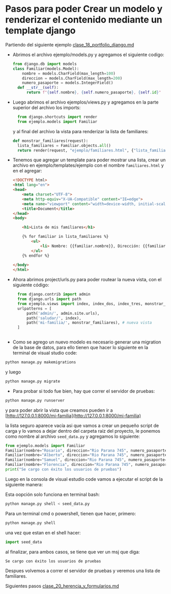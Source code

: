 # Pasos para poder Crear un modelo y renderizar el contenido mediante un template django 

Partiendo del siguiente ejemplo [clase_18_portfolio_django.md](clase_18_portfolio_django.md)

- Abrimos el archivo ejemplo/models.py y agregamos el siguiente codigo:
  
  ```python
  from django.db import models
  class Familiar(models.Model):
      nombre = models.CharField(max_length=100)
      direccion = models.CharField(max_length=200)
      numero_pasaporte = models.IntegerField()
    def __str__(self):
        return f"{self.nombre}, {self.numero_pasaporte}, {self.id}"
  ```

- Luego abrimos el archivo ejemplos/views.py y agregamos en la parte superior del archivo los imports:
  ```python
    from django.shortcuts import render
    from ejemplo.models import Familiar
  ```
  
  y al final del archivo la vista para renderizar la lista de familiares: 
  
  ```python
  def monstrar_familiares(request):
    lista_familiares = Familiar.objects.all()
    return render(request, "ejemplo/familiares.html", {"lista_familiares": lista_familiares})
  ```
- Tenemos que agregar un template para poder mostrar una lista, crear un archivo en ejemplo/templates/ejemplo con 
  el nombre `familiares.html` y en el agregar:
  ```html
  <!DOCTYPE html>
  <html lang="en">
  <head>
      <meta charset="UTF-8">
      <meta http-equiv="X-UA-Compatible" content="IE=edge">
      <meta name="viewport" content="width=device-width, initial-scale=1.0">
      <title>Document</title>
  </head>
  <body>

      <h1>Lista de mis familiares</h1>

      {% for familiar in lista_familiares %}
          <ul>
              <li> Nombre: {{familiar.nombre}}, Dirección: {{familiar.direccion}}, Pasaporte: {{familiar.numero_pasaporte}} </li>
          </ul>
      {% endfor %}
      
  </body>
  </html>
  ```

- Ahora abrimos project/urls.py para poder routear la nueva vista, con el siguiente código:
  ```python
    from django.contrib import admin
    from django.urls import path
    from ejemplo.views import index, index_dos, index_tres, monstrar_familiares
    urlpatterns = [
        path('admin/', admin.site.urls),
        path('saludar/', index),
        path('mi-familia/', monstrar_familiares), # nueva vista
    ]
   
  ```

- Como se agrego un nuevo modelo es necesario generar una migration de la base de datos, para ello tienen que hacer 
 lo siguiente en la terminal de visual studio code:

 ```bash
 python manage.py makemigrations
 ```
 y luego
 ```bash
 python manage.py migrate
 ```

 - Para probar si todo fue bien, hay que correr el servidor de pruebas:
  
```bash
python manage.py runserver
```
y para poder abrir la vista que creamos pueden ir a [http://127.0.0.1:8000/mi-familia](http://127.0.0.1:8000/mi-familia)
  

la lista seguro aparece vacía asi que vamos a crear un pequeño script de carga y lo vamos a dejar dentro del carpeta raiz 
del proyecto, le ponemos como nombre al archivo `seed_data.py` y agregamos lo siguiente:
```python
from ejemplo.models import Familiar
Familiar(nombre="Rosario", direccion="Rio Parana 745", numero_pasaporte=123123).save()
Familiar(nombre="Alberto", direccion="Rio Parana 745", numero_pasaporte=890890).save()
Familiar(nombre="Samuel", direccion="Rio Parana 745", numero_pasaporte=345345).save()
Familiar(nombre="Florencia", direccion="Rio Parana 745", numero_pasaporte=567567).save()
print("Se cargo con éxito los usuarios de pruebas")
```

Luego en la consola de visual estudio code vamos a ejecutar el script de la siguiente manera:

Esta oopción solo funciona en terminal bash:

```bash
python manage.py shell < seed_data.py
```

Para un terminal cmd o powershell, tienen que hacer, primero:
```cmd
python manage.py shell
```
una vez que estan en el shell hacer:

```python
import seed_data
```
al finalizar, para ambos casos, se tiene que ver un msj que diga: 
```
Se cargo con éxito los usuarios de pruebas
```

Despues volvemos a correr el servidor de pruebas y veremos una lista de familiares.

Siguientes pasos [clase_20_herencia_y_formularios.md](clase_20_herencia_y_formularios.md)
